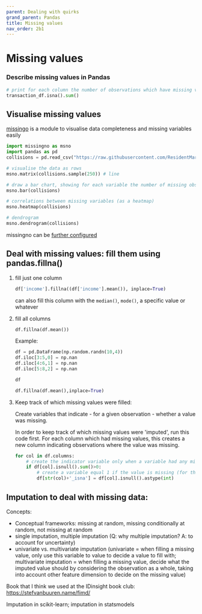 ```yaml
---
parent: Dealing with quirks 
grand_parent: Pandas 
title: Missing values 
nav_order: 2b1 
---
```


# Missing values
### Describe missing values in Pandas

```python 
# print for each column the number of observations which have missing values
transaction_df.isna().sum()
```

## Visualise missing values
[missingo](https://github.com/ResidentMario/missingno) is a module to visualise data completeness and missing variables easily

```python
import missingno as msno
import pandas as pd
collisions = pd.read_csv("https://raw.githubusercontent.com/ResidentMario/missingno-data/master/nyc_collision_factors.csv") 

# visualise the data as rows
msno.matrix(collisions.sample(250)) # line 

# draw a bar chart, showing for each variable the number of missing observations
msno.bar(collisions)

# correlations between missing variables (as a heatmap)
msno.heatmap(collisions)

# dendrogram
msno.dendrogram(collisions)
```

 missingno can be [further configured](https://github.com/ResidentMario/missingno/blob/master/CONFIGURATION.md)




## Deal with missing values: fill them using pandas.fillna()

1. fill just one column
	```python
	df['income'].fillna((df['income'].mean()), inplace=True)
	```
	can also fill this column with the `median()`, `mode()`, a specific value or whatever

2. fill all columns
	```python
	df.fillna(df.mean())
	```
		
	Example:
		
	```python
	df = pd.DataFrame(np.random.randn(10,4))
	df.iloc[3:5,0] = np.nan
	df.iloc[4:6,1] = np.nan
	df.iloc[5:8,2] = np.nan

	df

	df.fillna(df.mean(),inplace=True)	
	```


3. Keep track of which missing values were filled:

	Create variables that indicate - for a given observation - whether a value was missing.

	In order to keep track of which missing values were 'imputed', run this code first. For each column which had missing values, this creates a new column indicating observations where the value was missing.

	```python
	for col in df.columns:
		# create the indicator variable only when a variable had any missing values in the first place
		if df[col].isnull().sum()>0:
			# create a variable equal 1 if the value is missing (for the given observation)
			df[str(col)+'_isna'] = df[col].isnull().astype(int)
	```
	
	
## Imputation to deal with missing data:

Concepts:
- Conceptual frameworks: missing at random, missing conditionally at random, not missing at random
- single imputation, multiple imputation (Q: why multiple imputation? A: to account for uncertainty)
- univariate vs. multivariate imputation (univariate = when filling a missing value, only use this variable to value to decide a value to fill with; multivariate imputation = when filling a missing value, decide what the imputed value should by considering the observation as a whole, taking into account other feature dimension to decide on the missing value)

Book that I think we used at the IDinsight book club: https://stefvanbuuren.name/fimd/

Imputation in scikit-learn; imputation in statsmodels

